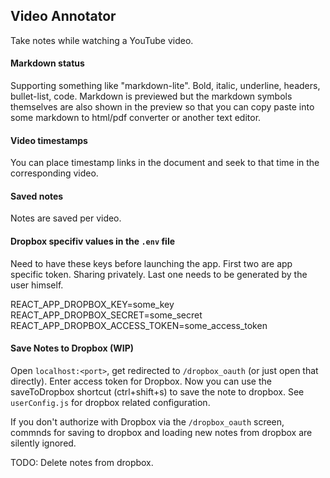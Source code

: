 ## Video Annotator

Take notes while watching a YouTube video.

#### Markdown status

Supporting something like "markdown-lite". Bold, italic, underline, headers,
bullet-list, code. Markdown is previewed but the markdown symbols themselves
are also shown in the preview so that you can copy paste into some markdown to
html/pdf converter or another text editor.

#### Video timestamps

You can place timestamp links in the document and seek to that time in the
corresponding video.

#### Saved notes

Notes are saved per video.

#### Dropbox specifiv values in the `.env` file

Need to have these keys before launching the app. First two are app specific token.
Sharing privately. Last one needs to be generated by the user himself.

REACT_APP_DROPBOX_KEY=some_key
REACT_APP_DROPBOX_SECRET=some_secret
REACT_APP_DROPBOX_ACCESS_TOKEN=some_access_token

#### Save Notes to Dropbox (WIP)

Open `localhost:<port>`, get redirected to `/dropbox_oauth` (or just open that directly).
Enter access token for Dropbox. Now you can use the saveToDropbox shortcut (ctrl+shift+s)
to save the note to dropbox. See `userConfig.js` for dropbox related configuration.

If you don't authorize with Dropbox via the `/dropbox_oauth` screen, commnds for
saving to dropbox and loading new notes from dropbox are silently ignored.

TODO: Delete notes from dropbox.
